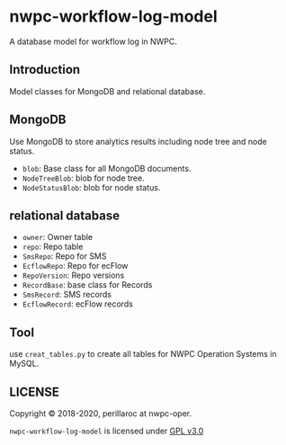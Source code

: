 # nwpc-workflow-log-model

A database model for workflow log in NWPC.

## Introduction

Model classes for MongoDB and relational database.

## MongoDB

Use MongoDB to store analytics results including node tree and node status.

- `blob`: Base class for all MongoDB documents.
- `NodeTreeBlob`: blob for node tree.
- `NodeStatusBlob`: blob for node status.

## relational database

- `owner`: Owner table
- `repo`: Repo table
- `SmsRepo`: Repo for SMS
- `EcflowRepo`: Repo for ecFlow
- `RepoVersion`: Repo versions
- `RecordBase`: base class for Records
- `SmsRecord`: SMS records
- `EcflowRecord`: ecFlow records

## Tool

use `creat_tables.py` to create all tables for NWPC Operation Systems in MySQL.

## LICENSE

Copyright &copy; 2018-2020, perillaroc at nwpc-oper.

`nwpc-workflow-log-model` is licensed under [GPL v3.0](LICENSE.md)